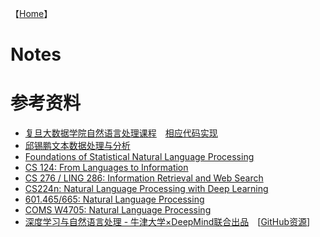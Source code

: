 【[Home](https://simplelp.github.io/)】<br>


# Notes

# 参考资料
- [复旦大数据学院自然语言处理课程](http://www.sdspeople.fudan.edu.cn/zywei/DATA130006/index.html)&emsp;[相应代码实现](https://github.com/Rshcaroline/FDU-Natural-Language-Processing)
- [邱锡鹏文本数据处理与分析](https://textprocessing.github.io/)
- [Foundations of Statistical Natural Language Processing](https://nlp.stanford.edu/fsnlp/)
- [CS 124: From Languages to Information](https://web.stanford.edu/class/cs124/)
- [CS 276 / LING 286: Information Retrieval and Web Search](http://web.stanford.edu/class/cs276/)
- [CS224n: Natural Language Processing with Deep Learning](http://cs224d.stanford.edu/)
- [601.465/665: Natural Language Processing](https://www.cs.jhu.edu/~jason/465/)
- [COMS W4705: Natural Language Processing](http://www.cs.columbia.edu/~mcollins/cs4705-spring2019/)
- [深度学习与自然语言处理 - 牛津大学×DeepMind联合出品](https://edu.aliyun.com/course/844?utm_content=m_44346)&emsp;[[GitHub资源](https://github.com/oxford-cs-deepnlp-2017/lectures)]
